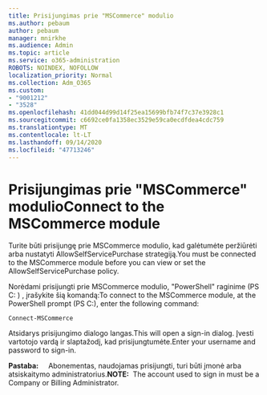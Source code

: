 ```yaml
---
title: Prisijungimas prie "MSCommerce" modulio
ms.author: pebaum
author: pebaum
manager: mnirkhe
ms.audience: Admin
ms.topic: article
ms.service: o365-administration
ROBOTS: NOINDEX, NOFOLLOW
localization_priority: Normal
ms.collection: Adm_O365
ms.custom:
- "9001212"
- "3528"
ms.openlocfilehash: 41dd044d99d14f25ea15699bfb74f7c37e3928c1
ms.sourcegitcommit: c6692ce0fa1358ec3529e59ca0ecdfdea4cdc759
ms.translationtype: MT
ms.contentlocale: lt-LT
ms.lasthandoff: 09/14/2020
ms.locfileid: "47713246"
---
```

# <a name="connect-to-the-mscommerce-module"></a><span data-ttu-id="017b7-102">Prisijungimas prie "MSCommerce" modulio</span><span class="sxs-lookup"><span data-stu-id="017b7-102">Connect to the MSCommerce module</span></span>

<span data-ttu-id="017b7-103">Turite būti prisijungę prie MSCommerce modulio, kad galėtumėte peržiūrėti arba nustatyti AllowSelfServicePurchase strategiją.</span><span class="sxs-lookup"><span data-stu-id="017b7-103">You must be connected to the MSCommerce module before you can view or set the AllowSelfServicePurchase policy.</span></span>  

<span data-ttu-id="017b7-104">Norėdami prisijungti prie MSCommerce modulio, "PowerShell" raginime (PS C: \) , įrašykite šią komandą:</span><span class="sxs-lookup"><span data-stu-id="017b7-104">To connect to the MSCommerce module, at the PowerShell prompt (PS C:\), enter the following command:</span></span>

`Connect-MSCommerce`

<span data-ttu-id="017b7-105">Atsidarys prisijungimo dialogo langas.</span><span class="sxs-lookup"><span data-stu-id="017b7-105">This will open a sign-in dialog.</span></span> <span data-ttu-id="017b7-106">Įvesti vartotojo vardą ir slaptažodį, kad prisijungtumėte.</span><span class="sxs-lookup"><span data-stu-id="017b7-106">Enter your username and password to sign-in.</span></span>

<span data-ttu-id="017b7-107">**Pastaba:** &nbsp; &nbsp; Abonementas, naudojamas prisijungti, turi būti įmonė arba atsiskaitymo administratorius.</span><span class="sxs-lookup"><span data-stu-id="017b7-107">**NOTE:**&nbsp;&nbsp;The account used to sign in must be a Company or Billing Administrator.</span></span>
